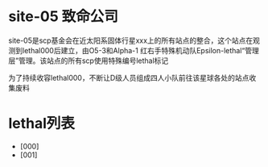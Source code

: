 # site-05 致命公司
site-05是scp基金会在近太阳系固体行星xxx上的所有站点的整合，这个站点在观测到lethal000后建立，由O5-3和Alpha-1 红右手特殊机动队Epsilon-lethal“管理层”管理。该站点的所有scp使用特殊编号lethal标记

为了持续收容lethal000，不断让D级人员组成四人小队前往该星球各处的站点收集废料

# lethal列表
- [000]
- [001]